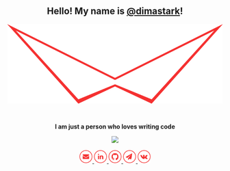 <h2 align="center">
  Hello!
  My name is <a href="https://dimastark.ru">@dimastark</a>!
</h2>

<p align="center">
  <img align="center" src="./assets/banner.svg"/>
</p>

<br>
<p align="center">
  <strong>I am just a person who loves writing code</strong>
</p>

<p align="center">
  <img src="https://github-readme-stats.vercel.app/api/top-langs/?username=dimastark&hide=css,html&title_color=fff&text_color=c9cacc&layout=compact&bg_color=1e1e1e&hide_border=1&hide_title=1&langs_count=100"/>
</p>

<p align="center">
  <a target="_blank" href="mailto:dvstark@yandex.ru">
    <img src="./assets/mail.svg" alt="mail" height="30"/>
  </a>
  <a target="_blank" href="https://www.linkedin.com/in/dimastark">
    <img src="./assets/linkedin.svg" alt="linkedin" height="30"/>
  </a>
  <a target="_blank" href="https://github.com/dimastark">
    <img src="./assets/github.svg" alt="github" height="30"/>
  </a>
  <a target="_blank" href="https://t.me/dimastark">
    <img src="./assets/telegram.svg" alt="telegram" height="30"/>
  </a>
  <a target="_blank" href="https://vk.com/dvstark">
    <img src="./assets/vk.svg" alt="vk" height="30"/>
  </a>
</p>
